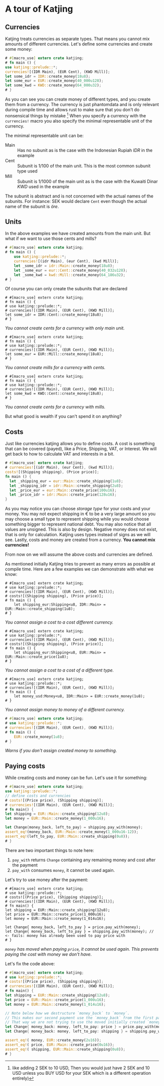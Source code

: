 # A tour of Katjing

## Currencies
 Katjing treats currencies as separate types. That means you cannot mix amounts of different currencies.
 Let's define some currencies and create some money:

```rust
# #[macro_use] extern crate katjing;
# fn main () {
use katjing::prelude::*;
currencies![(IDR Main), (EUR Cent), (KWD Mill)];
let some_idr = IDR::create_money(18u8);
let some_eur = EUR::create_money(40_000u128);
let some_kwd = KWD::create_money(64_000u32);
# }
```
As you can see you can create money of different types, and you create them from a currency. The currency is just phantomdata and is only relevant during compile time and allows rust to make sure that you don't do nonsensical things by mistake [^adding]
When you specify a currency with the `currencies!` macro you also specify the minimal representable unit of the currency.

The minimal representable unit can be:
<dl>
<dt>Main</dt><dd>Has no subunit as is the case with the Indonesian Rupiah <em>IDR</em> in the example</dd>
<dt>Cent</dt><dd>Subunit is 1/100 of the main unit. This is the most common subunit type used</dd>
<dt>Mill</dt><dd>Subunit is 1/1000 of the main unit as is the case with the Kuwaiti Dinar <em>KWD</em> used in the example</dd>
</dl>

The subunit is abstract and is not concerned with the actual names of the subunits. For instance: SEK would declare `Cent` even though the actual name of the subunit is *öre*.

## Units
In the above examples we have created amounts from the main unit. But what if we want to use those cents and mills?

```rust
# #[macro_use] extern crate katjing;
# fn main () {
	use katjing::prelude::*;
	currencies![(idr Main), (eur Cent), (kwd Mill)];
	let _some_idr = idr::Main::create_money(18u8);
	let _some_eur = eur::Cent::create_money(40_032u128);
	let _some_kwd = kwd::Mill::create_money(64_186u32);
# }
```

Of course you can only create the subunits that are declared
```rust,ignore
# #[macro_use] extern crate katjing;
# fn main () {
# use katjing::prelude::*;
# currencies![(IDR Main), (EUR Cent), (KWD Mill)];
let some_idr = IDR::Cent::create_money(18u8);
# }
```
*You cannot create cents for a currency with only main unit.*

```rust,ignore
# #[macro_use] extern crate katjing;
# fn main () {
# use katjing::prelude::*;
# currencies![(IDR Main), (EUR Cent), (KWD Mill)];
let some_eur = EUR::Mill::create_money(18u8);
# }
```
*You cannot create mills for a currency with cents.*

```rust,ignore
# #[macro_use] extern crate katjing;
# fn main () {
# use katjing::prelude::*;
# currencies![(IDR Main), (EUR Cent), (KWD Mill)];
let some_kwd = KWD::Cent::create_money(18u8);
# }
```
*You cannot create cents for a currency with mills.*

But what good is wealth if you can't spend it on anything?

[^adding]: like adding 2 SEK to 10 USD, Then you would just have 2 SEK and 10 USD unless you BUY USD for your SEK which is a different operation entirely)

## Costs
Just like currencies katjing allows you to define costs. A cost is something that can be covered (payed), like
a Price, Shipping, VAT, or Interest. We will get back to how to calculate VAT and interests in a bit.

```rust
# #[macro_use] extern crate katjing;
# currencies![(idr Main), (eur Cent), (kwd Mill)];
costs![(Shipping shipping), (Price price)];
fn main () {
  let _shipping_eur = eur::Main::create_shipping(1u8);
  let _shipping_idr = idr::Main::create_shipping(2u8);
  let _price_eur = eur::Main::create_price(100u16);
  let _price_idr = idr::Main::create_price(128u16);
}
```
As you may notice you can choose *storage type* for your costs and your money. You may not expect shipping in € to be a very large amount
so you may choose a small type to represent shipping while you would choose something bigger to represent national debt.
You may also notice that all values are unsigned. This is also by design. Negative money does not exist, that is only for calculation. Katjing uses types instead of signs as we will see.
Lastly, costs and money are created from a currency. **You cannot mix currencies!**

From now on we will assume the above costs and currencies are defined.

As mentioned initially Katjing tries to prevent as many errors as possible at compile time. Here are a few examples we can demonstrate with what we know:

```rust,ignore
# #[macro_use] extern crate katjing;
# use katjing::prelude::*;
# currencies![(IDR Main), (EUR Cent), (KWD Mill)];
# costs![(Shipping shipping), (Price price)];
# fn main () {
    let shipping_eur:Shipping<u8, IDR::Main> = EUR::Main::create_shipping(1u8);
# }
```
*You cannot assign a cost to a cost different currency.*

```rust,ignore
# #[macro_use] extern crate katjing;
# use katjing::prelude::*;
# currencies![(IDR Main), (EUR Cent), (KWD Mill)];
# costs![(Shipping shipping), (Price price)];
# fn main () {
    let shipping_eur:Shipping<u8, EUR::Main> = EUR::Main::create_price(1u8);
# }
```
*You cannot assign a cost to a cost of a different type.*

```rust,ignore
# #[macro_use] extern crate katjing;
# use katjing::prelude::*;
# currencies![(IDR Main), (EUR Cent), (KWD Mill)];
# fn main () {
    let money_usd:Money<u8, IDR::Main> = EUR::create_money(1u8);
# }
```
*You cannot assign money to money of a different currency.*

```rust
# #[macro_use] extern crate katjing;
# use katjing::prelude::*;
# currencies![(IDR Main), (EUR Cent), (KWD Mill)];
# fn main () {
    EUR::create_money(1u8);
# }
```
*Warns if you don't assign created money to something.*

## Paying costs

While creating costs and money can be fun. Let's use it for something:

```rust
# #[macro_use] extern crate katjing;
use katjing::prelude::*;
// define costs and currencies
# costs![(Price price), (Shipping shipping)];
# currencies![(IDR Main), (EUR Cent), (KWD Mill)];
# fn main() {
let shipping = EUR::Main::create_shipping(12u8);
let money = EUR::Main::create_money(1_000u16);

let Change{money_back, left_to_pay} = shipping.pay_with(money);
assert_eq!(money_back, EUR::Main::create_money(1_000u16-12));
assert_eq!(left_to_pay, EUR::Main::create_shipping(0u8));
# }
```

There are two important things to note here:

1. `pay_with` returns `Change` containing any remaining money and cost after the payment
2. `pay_with` consumes `money`, it cannot be used again.

Let's try to use money after the payment:


```rust,ignore
# #[macro_use] extern crate katjing;
# use katjing::prelude::*;
# costs![(Price price), (Shipping shipping)];
# currencies![(IDR Main), (EUR Cent), (KWD Mill)];
# fn main() {
let shipping = EUR::Main::create_shipping(12u8);
let price = EUR::Main::create_price(1_000u16);
let money = EUR::Main::create_money(1_014u16);

let Change{ money_back, left_to_pay } = price.pay_with(money);
let Change{ money_back, left_to_pay } = shipping.pay_with(money); // <- fails: money has already been used to pay price with
# }
```
*`money` has moved when paying `price`, it cannot be used again. This prevents paying the cost with money we don't have.*

Let's fix the code above:

```rust
# #[macro_use] extern crate katjing;
# use katjing::prelude::*;
# costs![(Price price), (Shipping shipping)];
# currencies![(IDR Main), (EUR Cent), (KWD Mill)];
# fn main() {
let shipping = EUR::Main::create_shipping(12u8);
let price = EUR::Main::create_price(1_000u16);
let money = EUR::Main::create_money(1_014u16);

// Note below how we destructure `money_back` to `money`.
// This makes our second payment use the `money_back` from the first payment.
// That way we are not trying to use the moved initially created `money` twice
let Change{ money_back: money, left_to_pay: price } = price.pay_with(money);
let Change{ money_back: money, left_to_pay: shipping } = shipping.pay_with(money);

assert_eq!( money, EUR::create_money(2u16));
assert_eq!( price, EUR::Main::create_price(0u16));
assert_eq!( shipping, EUR::Main::create_shipping(0u8));
# }
```
